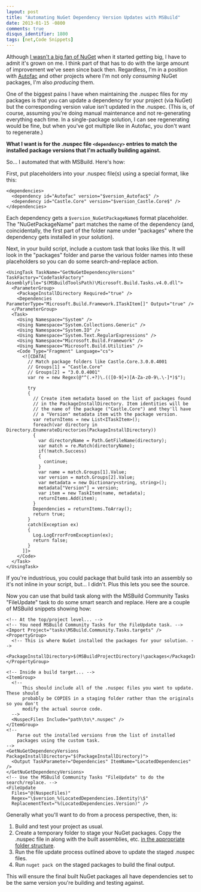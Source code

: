 ```yaml
---
layout: post
title: "Automating NuGet Dependency Version Updates with MSBuild"
date: 2013-01-15 -0800
comments: true
disqus_identifier: 1800
tags: [net,Code Snippets]
---
```

Although [I wasn't a big fan of
NuGet](/archive/2011/10/27/nuget-doesnt-help-me.aspx) when it started
getting big, I have to admit it's grown on me. I think part of that has
to do with the large amount of improvement we've seen since back then.
Regardless, I'm in a position with
[Autofac](https://autofac.googlecode.com) and other projects where I'm
not only *consuming* NuGet packages, I'm also *producing* them.

One of the biggest pains I have when maintaining the .nuspec files for
my packages is that you can update a dependency for your project (via
NuGet) but the corresponding version value isn't updated in the .nuspec.
(This is, of course, assuming you're doing manual maintenance and not
re-generating everything each time. In a single-package solution, I can
see regenerating would be fine, but when you've got multiple like in
Autofac, you don't want to regenerate.)

**What I want is for the .nuspec file `<dependency>` entries to match
the installed package versions that I'm actually building against.**

So… I automated that with MSBuild. Here's how:

First, put placeholders into your .nuspec file(s) using a special
format, like this:

    <dependencies>
      <dependency id="Autofac" version="$version_Autofac$" />
      <dependency id="Castle.Core" version="$version_Castle.Core$" />
    </dependencies>

Each dependency gets a `$version_NuGetPackageName$` format placeholder.
The "NuGetPackageName" part matches the name of the dependency (and,
coincidentally, the first part of the folder name under "packages" where
the dependency gets installed in your solution).

Next, in your build script, include a custom task that looks like this.
It will look in the "packages" folder and parse the various folder names
into these placeholders so you can do some search-and-replace action.

    <UsingTask TaskName="GetNuGetDependencyVersions" TaskFactory="CodeTaskFactory" AssemblyFile="$(MSBuildToolsPath)\Microsoft.Build.Tasks.v4.0.dll">
      <ParameterGroup>
        <PackageInstallDirectory Required="true" />
        <Dependencies ParameterType="Microsoft.Build.Framework.ITaskItem[]" Output="true" />
      </ParameterGroup>
      <Task>
        <Using Namespace="System" />
        <Using Namespace="System.Collections.Generic" />
        <Using Namespace="System.IO" />
        <Using Namespace="System.Text.RegularExpressions" />
        <Using Namespace="Microsoft.Build.Framework" />
        <Using Namespace="Microsoft.Build.Utilities" />
        <Code Type="Fragment" Language="cs">
          <![CDATA[
            // Match package folders like Castle.Core.3.0.0.4001
            // Groups[1] = "Castle.Core"
            // Groups[2] = "3.0.0.4001"
            var re = new Regex(@"^(.+?)\.(([0-9]+)[A-Za-z0-9\.\-]*)$");

            try
            {
              // Create item metadata based on the list of packages found
              // in the PackageInstallDirectory. Item identities will be
              // the name of the package ("Castle.Core") and they'll have
              // a "Version" metadata item with the package version.
              var returnItems = new List<ITaskItem>();
              foreach(var directory in Directory.EnumerateDirectories(PackageInstallDirectory))
              {
                var directoryName = Path.GetFileName(directory);
                var match = re.Match(directoryName);
                if(!match.Success)
                {
                  continue;
                }
                var name = match.Groups[1].Value;
                var version = match.Groups[2].Value;
                var metadata = new Dictionary<string, string>();
                metadata["Version"] = version;
                var item = new TaskItem(name, metadata);
                returnItems.Add(item);
              }
              Dependencies = returnItems.ToArray();
              return true;
            }
            catch(Exception ex)
            {
              Log.LogErrorFromException(ex);
              return false;
            }
          ]]>
        </Code>
      </Task>
    </UsingTask>

If you're industrious, you could package that build task into an
assembly so it's not inline in your script, but... I didn't. Plus this
lets you see the source.

Now you can use that build task along with the MSBuild Community Tasks
"FileUpdate" task to do some smart search and replace. Here are a couple
of MSBuild snippets showing how:

    <!-- At the top/project level... -->
    <!-- You need MSBuild Community Tasks for the FileUpdate task. -->
    <Import Project="tasks\MSBuild.Community.Tasks.targets" />
    <PropertyGroup>
      <!-- This is where NuGet installed the packages for your solution. -->
      <PackageInstallDirectory>$(MSBuildProjectDirectory)\packages</PackageInstallDirectory>
    </PropertyGroup>

    <!-- Inside a build target... -->
    <ItemGroup>
      <!--
          This should include all of the .nuspec files you want to update. These should
          probably be COPIES in a staging folder rather than the originals so you don't
          modify the actual source code.
      -->
      <NuspecFiles Include="path\to\*.nuspec" />
    </ItemGroup>
    <!--
        Parse out the installed versions from the list of installed
        packages using the custom task.
    -->
    <GetNuGetDependencyVersions PackageInstallDirectory="$(PackageInstallDirectory)">
      <Output TaskParameter="Dependencies" ItemName="LocatedDependencies" />
    </GetNuGetDependencyVersions>
    <!-- Use the MSBuild Community Tasks "FileUpdate" to do the search/replace. -->
    <FileUpdate
      Files="@(NuspecFiles)"
      Regex="\$version_%(LocatedDependencies.Identity)\$"
      ReplacementText="%(LocatedDependencies.Version)" />

Generally what you'll want to do from a process perspective, then, is:

1.  Build and test your project as usual.
2.  Create a temporary folder to stage your NuGet packages. Copy the
    .nuspec file in along with the built assemblies, etc. [in the
    appropriate folder
    structure](http://docs.nuget.org/docs/creating-packages/creating-and-publishing-a-package).
3.  Run the file update process outlined above to update the staged
    .nuspec files.
4.  Run `nuget pack `on the staged packages to build the final output.

This will ensure the final built NuGet packages all have dependencies
set to be the same version you're building and testing against.

